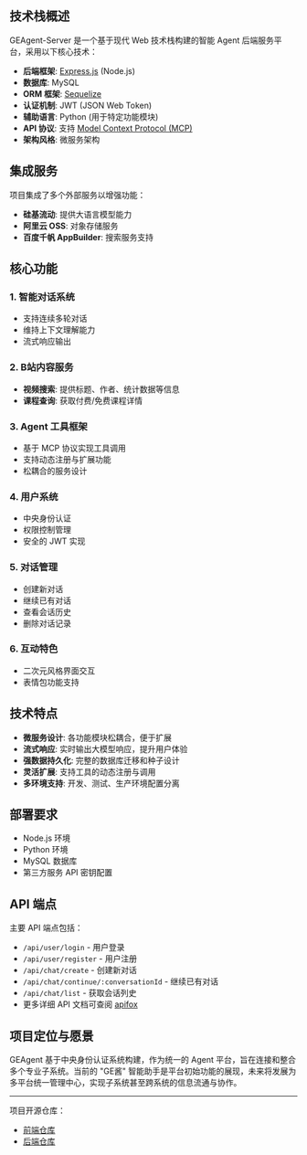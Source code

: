## 技术栈概述

GEAgent-Server 是一个基于现代 Web 技术栈构建的智能 Agent 后端服务平台，采用以下核心技术：

- **后端框架**: [Express.js](https://expressjs.com/) (Node.js)
- **数据库**: MySQL
- **ORM 框架**: [Sequelize](https://sequelize.org/)
- **认证机制**: JWT (JSON Web Token)
- **辅助语言**: Python (用于特定功能模块)
- **API 协议**: 支持 [Model Context Protocol (MCP)](https://modelcontextprotocol.io/introduction)
- **架构风格**: 微服务架构

## 集成服务

项目集成了多个外部服务以增强功能：

- **硅基流动**: 提供大语言模型能力
- **阿里云 OSS**: 对象存储服务
- **百度千帆 AppBuilder**: 搜索服务支持

## 核心功能

### 1. 智能对话系统
- 支持连续多轮对话
- 维持上下文理解能力
- 流式响应输出

### 2. B站内容服务
- **视频搜索**: 提供标题、作者、统计数据等信息
- **课程查询**: 获取付费/免费课程详情

### 3. Agent 工具框架
- 基于 MCP 协议实现工具调用
- 支持动态注册与扩展功能
- 松耦合的服务设计

### 4. 用户系统
- 中央身份认证
- 权限控制管理
- 安全的 JWT 实现

### 5. 对话管理
- 创建新对话
- 继续已有对话
- 查看会话历史
- 删除对话记录

### 6. 互动特色
- 二次元风格界面交互
- 表情包功能支持

## 技术特点

- **微服务设计**: 各功能模块松耦合，便于扩展
- **流式响应**: 实时输出大模型响应，提升用户体验
- **强数据持久化**: 完整的数据库迁移和种子设计
- **灵活扩展**: 支持工具的动态注册与调用
- **多环境支持**: 开发、测试、生产环境配置分离

## 部署要求

- Node.js 环境
- Python 环境
- MySQL 数据库
- 第三方服务 API 密钥配置

## API 端点

主要 API 端点包括：
- `/api/user/login` - 用户登录
- `/api/user/register` - 用户注册
- `/api/chat/create` - 创建新对话
- `/api/chat/continue/:conversationId` - 继续已有对话
- `/api/chat/list` - 获取会话列史
- 更多详细 API 文档可查阅 [apifox](https://app.apifox.com/project/6155869)

## 项目定位与愿景

GEAgent 基于中央身份认证系统构建，作为统一的 Agent 平台，旨在连接和整合多个专业子系统。当前的 "GE酱" 智能助手是平台初始功能的展现，未来将发展为多平台统一管理中心，实现子系统甚至跨系统的信息流通与协作。

---

项目开源仓库：
- [前端仓库](https://github.com/xl-xlxl/GEAgent)
- [后端仓库](https://github.com/FOV-RGT/GEAgent-Server)